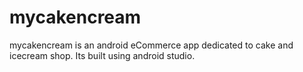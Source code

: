 # mycakencream
mycakencream is an android eCommerce app dedicated to cake and icecream shop. Its built using android studio. 
